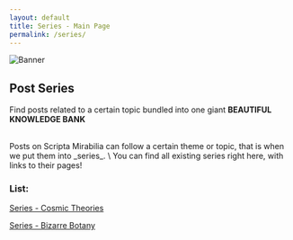 ```yaml
---
layout: default
title: Series - Main Page
permalink: /series/
---
```


<img src="https://scripta-mirabilia.github.io/SMPBannerV2.png" alt="Banner" class="center">

## Post Series

<p>Find posts related to a certain topic bundled into one giant <strong>BEAUTIFUL KNOWLEDGE BANK</strong></p>
<br>
Posts on Scripta Mirabilia can follow a certain theme or topic, that is when we put them into _series_. \
You can find all existing series right here, with links to their pages!

### List:

[Series - Cosmic Theories](https://scripta-mirabilia.github.io/series/cosmic-theories)

[Series - Bizarre Botany](https://scripta-mirabilia.github.io/series/bizarre-botany)

